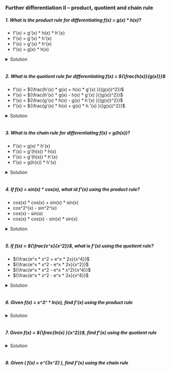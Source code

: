 ### Further differentiation II – product, quotient and chain rule

##### 1. What is the product rule for differentiating f(x) = g(x) \* h(x)?

- f'(x) = g'(x) \* h(x) \* h'(x)
- f'(x) = g'(x) \* h'(x)
- f'(x) = g'(x) \* h'(x)
- f'(x) = g(x) \* h(x)

<details>
  <summary>Solution</summary>

The correct answer is:

✅ **\( f'(x) = g'(x) h(x) + g(x) h'(x) \)**

**Product Rule for Differentiation**

If you have a function that is the product of two differentiable functions:

\[
f(x) = g(x) \cdot h(x)
\]

Then, the **product rule** states:

\[
f'(x) = g'(x) h(x) + g(x) h'(x)
\]

**Explanation:**

- \( g'(x) h(x) \) accounts for the rate of change of \( g(x) \) while keeping \( h(x) \) constant.
- \( g(x) h'(x) \) accounts for the rate of change of \( h(x) \) while keeping \( g(x) \) constant.

**Example:**

If \( f(x) = x^2 \cdot \sin x \), then using the product rule:

\[
f'(x) = (2x) \sin x + x^2 \cos x
\]

Thus, the correct choice follows this structure:

\[
\mathbf{f'(x) = g'(x) h(x) + g(x) h'(x)}
\] 🚀

  </br>

</details>

</br>

##### 2. What is the quotient rule for differentiating f(x) = ${\frac{h(x)}{g(x)}}$

- f'(x) = ${\frac{h'(x) * g(x) + h(x) * g'(x) }{(g(x))^2}}$
- f'(x) = ${\frac{h'(x) * g(x) - h(x) * g'(x) }{(g(x))^2}}$
- f'(x) = ${\frac{g'(x) * h(x) - g(x) * h'(x) }{(g(x))^2}}$
- f'(x) = ${\frac{g'(x) * h(x) + g(x) * h '(x) }{(g(x))^2}}$

<details>
  <summary>Solution</summary>

The correct answer is:

✅ **\( f'(x) = \frac{h'(x) g(x) - h(x) g'(x)}{(g(x))^2} \)**

**Quotient Rule for Differentiation**

If you have a function that is the **quotient** of two differentiable functions:

\[
f(x) = \frac{h(x)}{g(x)}
\]

Then, the **quotient rule** states:

\[
f'(x) = \frac{h'(x) g(x) - h(x) g'(x)}{(g(x))^2}
\]

**Explanation:**

- **\( h'(x) g(x) \)** → Derivative of the numerator times the denominator.
- **\( h(x) g'(x) \)** → Numerator times the derivative of the denominator.
- **The denominator squared: \( (g(x))^2 \)** ensures the fraction is properly differentiated.

**Example:**

If
\[
f(x) = \frac{x^2}{x+1}
\]
Then using the quotient rule:

- \( h(x) = x^2 \), so \( h'(x) = 2x \)
- \( g(x) = x+1 \), so \( g'(x) = 1 \)

Applying the formula:
\[
f'(x) = \frac{(2x)(x+1) - (x^2)(1)}{(x+1)^2}
\]

\[
= \frac{2x^2 + 2x - x^2}{(x+1)^2}
\]

\[
= \frac{x^2 + 2x}{(x+1)^2}
\]

Thus, the correct answer is:

\[
\mathbf{f'(x) = \frac{h'(x) g(x) - h(x) g'(x)}{(g(x))^2}}
\] 🚀

  </br>

</details>

</br>

##### 3. What is the chain rule for differentiating f(x) = g(h(x))?

- f'(x) = g(x) \* h'(x)
- f'(x) = g'(h(x)) \* h(x)
- f'(x) = g'(h(x)) \* h'(x)
- f'(x) = g(h(x)) \* h'(x)

<details>
  <summary>Solution</summary>

The correct answer is:

✅ **\( f'(x) = g'(h(x)) \cdot h'(x) \)**

**Chain Rule for Differentiation**

If you have a **composite function**:

\[
f(x) = g(h(x))
\]

Then, the **chain rule** states:

\[
f'(x) = g'(h(x)) \cdot h'(x)
\]

**Explanation:**

- **\( g'(h(x)) \)** → Differentiate the outer function \( g(x) \), keeping the inner function \( h(x) \) unchanged.
- **\( h'(x) \)** → Differentiate the inner function \( h(x) \).

**Example:**

If
\[
f(x) = \sin(x^2)
\]
Then:

- **Outer function**: \( g(x) = \sin x \) → \( g'(x) = \cos x \)
- **Inner function**: \( h(x) = x^2 \) → \( h'(x) = 2x \)

Applying the chain rule:

\[
f'(x) = \cos(x^2) \cdot 2x
\]

\[
= 2x \cos(x^2)
\]

**Final Answer:**

\[
\mathbf{f'(x) = g'(h(x)) \cdot h'(x)}
\] 🚀

  </br>

</details>

</br>

##### 4. If f(x) = sin(x) \* cos(x), what id f'(x) using the product rule?

- cos(x) \* cos(x) + sin(x) \* sin(x)
- cos^2^(x) - sin^2^(x)
- cos(x) - sin(x)
- cos(x) \* cos(x) - sin(x) \* sin(x)

<details>
  <summary>Solution</summary>

To differentiate \( f(x) = \sin(x) \cdot \cos(x) \) using the **product rule**, we follow these steps:

**Step 1: Recall the Product Rule**
The **product rule** states:

\[
f'(x) = g'(x) h(x) + g(x) h'(x)
\]

For \( f(x) = \sin(x) \cdot \cos(x) \), let:

- \( g(x) = \sin(x) \), so \( g'(x) = \cos(x) \).
- \( h(x) = \cos(x) \), so \( h'(x) = -\sin(x) \).

**Step 2: Apply the Product Rule**
\[
f'(x) = (\cos(x) \cdot \cos(x)) + (\sin(x) \cdot (-\sin(x)))
\]

\[
= \cos^2(x) - \sin^2(x)
\]

**Final Answer:**
✅ **\( \cos^2(x) - \sin^2(x) \)**

Thus, the correct choice is:
**\( \mathbf{\cos^2(x) - \sin^2(x)} \)** 🎯

This is also known as the **double-angle identity** for cosine:
\[
\cos(2x) = \cos^2(x) - \sin^2(x)
\]

  </br>

</details>

</br>

##### 5. If f(x) = ${\frac{e^x}{x^2}}$, what is f'(x) using the quotient rule?

- ${\frac{e^x * x^2 + e^x * 2x}{x^4}}$
- ${\frac{e^x * x^2 - e^x * 2x}{x^2}}$
- ${\frac{e^x * x^2 - e^x * x^2}{x^4}}$
- ${\frac{e^x * x^2 - e^x * 2x}{x^4}}$

<details>
  <summary>Solution</summary>

To differentiate \( f(x) = \frac{e^x}{x^2} \) using the **quotient rule**, follow these steps:

**Step 1: Recall the Quotient Rule**

For a function of the form:

\[
f(x) = \frac{h(x)}{g(x)}
\]

The **quotient rule** states:

\[
f'(x) = \frac{h'(x) g(x) - h(x) g'(x)}{(g(x))^2}
\]
**Step 2: Identify \( h(x) \) and \( g(x) \)**

- **Numerator**: \( h(x) = e^x \)

  - Derivative: \( h'(x) = e^x \)

- **Denominator**: \( g(x) = x^2 \)
  - Derivative: \( g'(x) = 2x \)

**Step 3: Apply the Quotient Rule**

\[
f'(x) = \frac{e^x \cdot x^2 - e^x \cdot 2x}{x^4}
\]

**Final Answer:**

✅ **\( \frac{e^x \cdot x^2 - e^x \cdot 2x}{x^4} \)**

Thus, the correct choice is:
**\( \mathbf{\frac{e^x x^2 - e^x 2x}{x^4}} \)** 🎯

  </br>

</details>

</br>

##### 6. Given f(x) = x^3^ \* In(x), find f'(x) using the product rule

<details>
  <summary>Solution</summary>

To differentiate \( f(x) = x^3 \cdot \ln(x) \) using the **product rule**, follow these steps:

### **Step 1: Recall the Product Rule**

For a function of the form:

\[
f(x) = g(x) \cdot h(x)
\]

The **product rule** states:

\[
f'(x) = g'(x) h(x) + g(x) h'(x)
\]

**Step 2: Identify \( g(x) \) and \( h(x) \)**

- \( g(x) = x^3 \)

  - Derivative: \( g'(x) = 3x^2 \)

- \( h(x) = \ln(x) \)
  - Derivative: \( h'(x) = \frac{1}{x} \)

**Step 3: Apply the Product Rule**
\[
f'(x) = (3x^2 \cdot \ln(x)) + (x^3 \cdot \frac{1}{x})
\]

\[
= 3x^2 \ln(x) + x^2
\]

**Final Answer:**
\[
\mathbf{f'(x) = 3x^2 \ln(x) + x^2}
\] 🚀

  </br>

</details>

</br>

##### 7. Given f(x) = ${\frac{In(x) }{x^2}}$, find f'(x) using the quotient rule

<details>
  <summary>Solution</summary>

To differentiate \( f(x) = \frac{\ln(x)}{x^2} \) using the **quotient rule**, follow these steps:

**Step 1: Recall the Quotient Rule**

For a function of the form:

\[
f(x) = \frac{h(x)}{g(x)}
\]

The **quotient rule** states:

\[
f'(x) = \frac{h'(x) g(x) - h(x) g'(x)}{(g(x))^2}
\]

**Step 2: Identify \( h(x) \) and \( g(x) \)**

- **Numerator**: \( h(x) = \ln(x) \)

  - Derivative: \( h'(x) = \frac{1}{x} \)

- **Denominator**: \( g(x) = x^2 \)
  - Derivative: \( g'(x) = 2x \)

**Step 3: Apply the Quotient Rule**

\[
f'(x) = \frac{\left( \frac{1}{x} \cdot x^2 \right) - \left( \ln(x) \cdot 2x \right)}{(x^2)^2}
\]
**Step 4: Simplify**

\[
f'(x) = \frac{x - 2x\ln(x)}{x^4}
\]

Factor out \( x \) in the numerator:

\[
f'(x) = \frac{x(1 - 2\ln(x))}{x^4}
\]

Cancel one \( x \) from numerator and denominator:

\[
f'(x) = \frac{1 - 2\ln(x)}{x^3}
\]

**Final Answer:**

\[
\mathbf{f'(x) = \frac{1 - 2\ln(x)}{x^3}}
\] 🚀

  </br>

</details>

</br>

##### 8. Given \( f(x) = e^{3x^2} \), find f'(x) using the chain rule
